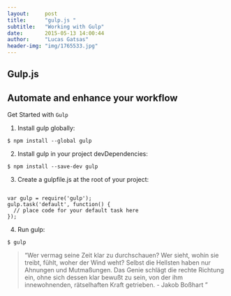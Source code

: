 ```yaml
---
layout:     post
title:      "gulp.js "
subtitle:   "Working with Gulp"
date:       2015-05-13 14:00:44
author:     "Lucas Gatsas"
header-img: "img/1765533.jpg"
---
```

<h2 class="section-heading">Gulp.js</h2>
<h2 class="section-heading">Automate and enhance your workflow</h2>


Get Started with <code>Gulp</code> 

1. Install gulp globally:

<code>$ npm install --global gulp</code>


2. Install gulp in your project devDependencies:

<code>$ npm install --save-dev gulp</code>


3. Create a gulpfile.js at the root of your project:


<code>
var gulp = require('gulp'); </code>
<code>
gulp.task('default', function() {
  // place code for your default task here
}); </code>





4. Run gulp:

<code>$ gulp</code>




<blockquote>
“Wer vermag seine Zeit klar zu durchschauen? Wer sieht, wohin sie treibt, fühlt, woher der Wind weht? Selbst die Hellsten haben nur Ahnungen und Mutmaßungen. Das Genie schlägt die rechte Richtung ein, ohne sich dessen klar bewußt zu sein, von der ihm innewohnenden, rätselhaften Kraft getrieben. - Jakob Boßhart  ” 
</blockquote>

